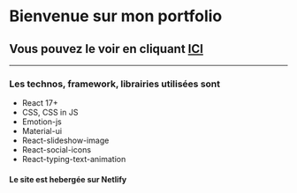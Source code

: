 # Bienvenue sur mon portfolio

## Vous pouvez le voir en cliquant [ICI](https://oseeralantoarison.netlify.app/)

***

### Les technos, framework, librairies utilisées sont

- React 17+
- CSS, CSS in JS
- Emotion-js
- Material-ui
- React-slideshow-image
- React-social-icons
- React-typing-text-animation

#### Le site est hebergée sur Netlify
